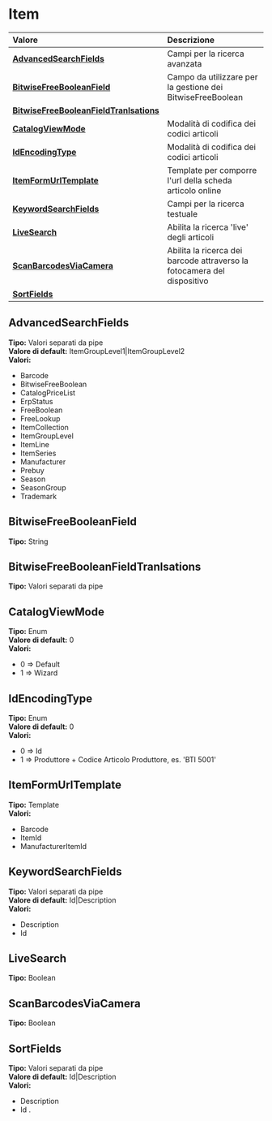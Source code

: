 # Item

| Valore | Descrizione |
| :--- | :--- |
| [**AdvancedSearchFields**](item.md#advancedsearchfields) | Campi per la ricerca avanzata |
| [**BitwiseFreeBooleanField**](item.md#bitwisefreebooleanfield) | Campo da utilizzare per la gestione dei BitwiseFreeBoolean |
| [**BitwiseFreeBooleanFieldTranlsations**](item.md#bitwisefreebooleanfieldtranlsations) |  |
| [**CatalogViewMode**](item.md#catalogviewmode) | Modalità di codifica dei codici articoli |
| [**IdEncodingType**](item.md#idencodingtype) | Modalità di codifica dei codici articoli |
| [**ItemFormUrlTemplate**](item.md#itemformurltemplate) | Template per comporre l'url della scheda articolo online |
| [**KeywordSearchFields**](item.md#keywordsearchfields) | Campi per la ricerca testuale |
| [**LiveSearch**](item.md#livesearch) | Abilita la ricerca 'live' degli articoli |
| [**ScanBarcodesViaCamera**](item.md#scanbarcodesviacamera) | Abilita la ricerca dei barcode attraverso la fotocamera del dispositivo |
| [**SortFields**](item.md#sortfields) |  |

## AdvancedSearchFields

**Tipo:** Valori separati da pipe  
**Valore di default:** ItemGroupLevel1\|ItemGroupLevel2  
**Valori:**

* Barcode
* BitwiseFreeBoolean
* CatalogPriceList
* ErpStatus
* FreeBoolean
* FreeLookup
* ItemCollection
* ItemGroupLevel
* ItemLine
* ItemSeries
* Manufacturer
* Prebuy
* Season
* SeasonGroup
* Trademark

## BitwiseFreeBooleanField

**Tipo:** String

## BitwiseFreeBooleanFieldTranlsations

**Tipo:** Valori separati da pipe

## CatalogViewMode

**Tipo:** Enum  
**Valore di default:** 0  
**Valori:**

* 0 =&gt; Default
* 1 =&gt; Wizard

## IdEncodingType

**Tipo:** Enum  
**Valore di default:** 0  
**Valori:**

* 0 =&gt; Id
* 1 =&gt; Produttore + Codice Articolo Produttore, es. 'BTI 5001'

## ItemFormUrlTemplate

**Tipo:** Template  
**Valori:**

* Barcode
* ItemId
* ManufacturerItemId

## KeywordSearchFields

**Tipo:** Valori separati da pipe  
**Valore di default:** Id\|Description  
**Valori:**

* Description
* Id

## LiveSearch

**Tipo:** Boolean

## ScanBarcodesViaCamera

**Tipo:** Boolean

## SortFields

**Tipo:** Valori separati da pipe  
**Valore di default:** Id\|Description  
**Valori:**

* Description
* Id
.